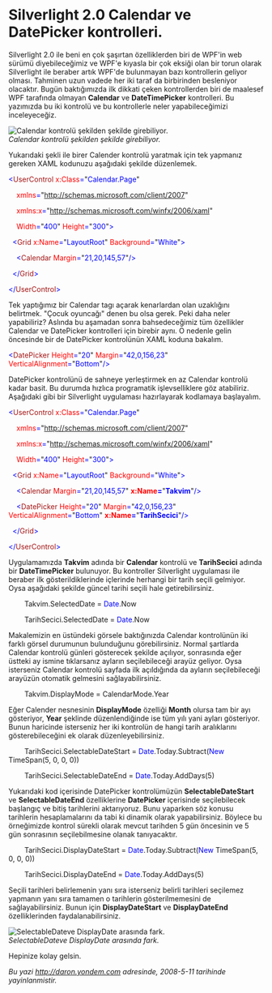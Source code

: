 # Silverlight 2.0 Calendar ve DatePicker kontrolleri.
Silverlight 2.0 ile beni en çok şaşırtan özelliklerden biri de WPF'in
web sürümü diyebileceğimiz ve WPF'e kıyasla bir çok eksiği olan bir
torun olarak Silverlight ile beraber artık WPF'de bulunmayan bazı
kontrollerin geliyor olması. Tahminen uzun vadede her iki taraf da
birbirinden besleniyor olacaktır. Bugün baktığımızda ilk dikkati çeken
kontrollerden biri de maalesef WPF tarafında olmayan **Calendar** ve
**DateTimePicker** kontrolleri. Bu yazımızda bu iki kontrolü ve bu
kontrollerle neler yapabileceğimizi inceleyeceğiz.

![Calendar kontrolü şekilden şekilde
girebiliyor.](media/Silverlight_2_0_Calendar_ve_DatePicker_kontrolleri/10052008_1.png)\
*Calendar kontrolü şekilden şekilde girebiliyor.*

Yukarıdaki şekli ile birer Calender kontrolü yaratmak için tek yapmanız
gereken XAML kodunuzu aşağıdaki şekilde düzenlemek.

<span style="color: blue;">\<</span><span
style="color: #a31515;">UserControl</span><span style="color: blue;">
</span><span style="color: red;">x:Class</span><span
style="color: blue;">=</span>"<span
style="color: blue;">Calendar.Page</span>"

<span style="color: blue;">    </span><span
style="color: red;">xmlns</span><span
style="color: blue;">=</span>"<span
style="color: blue;">http://schemas.microsoft.com/client/2007</span>"

<span style="color: blue;">    </span><span
style="color: red;">xmlns:x</span><span
style="color: blue;">=</span>"<span
style="color: blue;">http://schemas.microsoft.com/winfx/2006/xaml</span>"

<span style="color: blue;">    </span><span
style="color: red;">Width</span><span
style="color: blue;">=</span>"<span
style="color: blue;">400</span>"<span style="color: blue;"> </span><span
style="color: red;">Height</span><span
style="color: blue;">=</span>"<span
style="color: blue;">300</span>"<span style="color: blue;">\></span>

<span style="color: blue;">  \<</span><span
style="color: #a31515;">Grid</span><span style="color: blue;">
</span><span style="color: red;">x:Name</span><span
style="color: blue;">=</span>"<span
style="color: blue;">LayoutRoot</span>"<span style="color: blue;">
</span><span style="color: red;">Background</span><span
style="color: blue;">=</span>"<span
style="color: blue;">White</span>"<span style="color: blue;">\></span>

<span style="color: blue;">    \<</span><span
style="color: #a31515;">Calendar</span><span style="color: blue;">
</span><span style="color: red;">Margin</span><span
style="color: blue;">=</span>"<span
style="color: blue;">21,20,145,57</span>"<span
style="color: blue;">/\></span>

<span style="color: blue;">  \</</span><span
style="color: #a31515;">Grid</span><span style="color: blue;">\></span>

<span style="color: blue;">\</</span><span
style="color: #a31515;">UserControl</span><span
style="color: blue;">\></span>

Tek yaptığımız bir Calendar tagı açarak kenarlardan olan uzaklığını
belirtmek. "Çocuk oyuncağı" denen bu olsa gerek. Peki daha neler
yapabiliriz? Aslında bu aşamadan sonra bahsedeceğimiz tüm özellikler
Calendar ve DatePicker kontrolleri için birebir aynı. O nedenle gelin
öncesinde bir de DatePicker kontrolünün XAML koduna bakalım.

<span style="color: blue;">\<</span><span
style="color: #a31515;">DatePicker</span><span style="color: blue;">
</span><span style="color: red;">Height</span><span
style="color: blue;">=</span>"<span style="color: blue;">20</span>"<span
style="color: blue;"> </span><span
style="color: red;">Margin</span><span
style="color: blue;">=</span>"<span
style="color: blue;">42,0,156,23</span>"<span style="color: blue;">
</span><span style="color: red;">VerticalAlignment</span><span
style="color: blue;">=</span>"<span
style="color: blue;">Bottom</span>"<span style="color: blue;">/\></span>

DatePicker kontrolünü de sahneye yerleştirmek en az Calendar kontrolü
kadar basit. Bu durumda hızlıca programatik işlevselliklere göz
atabiliriz. Aşağıdaki gibi bir Silverlight uygulaması hazırlayarak
kodlamaya başlayalım.

<span style="color: blue;">\<</span><span
style="color: #a31515;">UserControl</span><span style="color: blue;">
</span><span style="color: red;">x:Class</span><span
style="color: blue;">=</span>"<span
style="color: blue;">Calendar.Page</span>"

<span style="color: blue;">    </span><span
style="color: red;">xmlns</span><span
style="color: blue;">=</span>"<span
style="color: blue;">http://schemas.microsoft.com/client/2007</span>"

<span style="color: blue;">    </span><span
style="color: red;">xmlns:x</span><span
style="color: blue;">=</span>"<span
style="color: blue;">http://schemas.microsoft.com/winfx/2006/xaml</span>"

<span style="color: blue;">    </span><span
style="color: red;">Width</span><span
style="color: blue;">=</span>"<span
style="color: blue;">400</span>"<span style="color: blue;"> </span><span
style="color: red;">Height</span><span
style="color: blue;">=</span>"<span
style="color: blue;">300</span>"<span style="color: blue;">\></span>

<span style="color: blue;">  \<</span><span
style="color: #a31515;">Grid</span><span style="color: blue;">
</span><span style="color: red;">x:Name</span><span
style="color: blue;">=</span>"<span
style="color: blue;">LayoutRoot</span>"<span style="color: blue;">
</span><span style="color: red;">Background</span><span
style="color: blue;">=</span>"<span
style="color: blue;">White</span>"<span style="color: blue;">\></span>

<span style="color: blue;">    \<</span><span
style="color: #a31515;">Calendar</span><span style="color: blue;">
</span><span style="color: red;">Margin</span><span
style="color: blue;">=</span>"<span
style="color: blue;">21,20,145,57</span>"<span style="color: blue;">
</span><span style="color: red;"> **x:Name**</span><span
style="color: blue;">**=**</span>"<span
style="color: blue;">**Takvim**</span>"<span
style="color: blue;">/\></span>

<span style="color: blue;">    \<</span><span
style="color: #a31515;">DatePicker</span><span style="color: blue;">
</span><span style="color: red;">Height</span><span
style="color: blue;">=</span>"<span style="color: blue;">20</span>"<span
style="color: blue;"> </span><span
style="color: red;">Margin</span><span
style="color: blue;">=</span>"<span
style="color: blue;">42,0,156,23</span>"<span style="color: blue;">
</span><span style="color: red;">VerticalAlignment</span><span
style="color: blue;">=</span>"<span
style="color: blue;">Bottom</span>"<span style="color: blue;">
</span><span style="color: red;"> **x:Name**</span><span
style="color: blue;">**=**</span>"<span
style="color: blue;">**TarihSecici**</span>"<span
style="color: blue;">/\></span>

<span style="color: blue;">  \</</span><span
style="color: #a31515;">Grid</span><span style="color: blue;">\></span>

<span style="color: blue;">\</</span><span
style="color: #a31515;">UserControl</span><span
style="color: blue;">\></span>

Uygulamamızda **Takvim** adında bir **Calendar** kontrolü ve
**TarihSecici** adında bir **DateTimePicker** bulunuyor. Bu kontroller
Silverlight uygulaması ile beraber ilk gösterildiklerinde içlerinde
herhangi bir tarih seçili gelmiyor. Oysa aşağıdaki şekilde güncel tarihi
seçili hale getirebilirsiniz.

        Takvim.SelectedDate = <span style="color: blue;">Date</span>.Now

        TarihSecici.SelectedDate = <span
style="color: blue;">Date</span>.Now

Makalemizin en üstündeki görsele baktığınızda Calendar kontrolünün iki
farklı görsel durumunun bulunduğunu görebilirsiniz. Normal şartlarda
Calendar kontrolü günleri gösterecek şekilde açılıyor, sonrasında eğer
üstteki ay ismine tıklarsanız ayların seçilebileceği arayüz geliyor.
Oysa isterseniz Calendar kontrolü sayfada ilk açıldığında da ayların
seçilebileceği arayüzün otomatik gelmesini sağlayabilirsiniz.

        Takvim.DisplayMode = CalendarMode.Year

Eğer Calender nesnesinin **DisplayMode** özelliği **Month** olursa tam
bir ayı gösteriyor, **Year** şeklinde düzenlendiğinde ise tüm yılı yani
ayları gösteriyor. Bunun haricinde isterseniz her iki kontrolün de hangi
tarih aralıklarını gösterebileceğini ek olarak düzenleyebilirsiniz.

        TarihSecici.SelectableDateStart = <span
style="color: blue;">Date</span>.Today.Subtract(<span
style="color: blue;">New</span> TimeSpan(5, 0, 0, 0))

        TarihSecici.SelectableDateEnd = <span
style="color: blue;">Date</span>.Today.AddDays(5)

Yukarıdaki kod içerisinde DatePicker kontrolümüzün
**SelectableDateStart** ve **SelectableDateEnd** özelliklerine
**DatePicker** içerisinde seçilebilecek başlangıç ve bitiş tarihlerini
aktarıyoruz. Bunu yaparken söz konusu tarihlerin hesaplamalarını da tabi
ki dinamik olarak yapabilirsiniz. Böylece bu örneğimizde kontrol sürekli
olarak mevcut tarihden 5 gün öncesinin ve 5 gün sonrasının
seçilebilmesine olanak tanıyacaktır.

        TarihSecici.DisplayDateStart = <span
style="color: blue;">Date</span>.Today.Subtract(<span
style="color: blue;">New</span> TimeSpan(5, 0, 0, 0))

        TarihSecici.DisplayDateEnd = <span
style="color: blue;">Date</span>.Today.AddDays(5)

Seçili tarihleri belirlemenin yanı sıra isterseniz belirli tarihleri
seçilemez yapmanın yanı sıra tamamen o tarihlerin gösterilmemesini de
sağlayabilirsiniz. Bunun için **DisplayDateStart** ve **DisplayDateEnd**
özelliklerinden faydalanabilirsiniz.

![SelectableDateve DisplayDate arasında
fark.](media/Silverlight_2_0_Calendar_ve_DatePicker_kontrolleri/10052008_2.png)\
*SelectableDateve DisplayDate arasında fark.*

Hepinize kolay gelsin.



*Bu yazi http://daron.yondem.com adresinde, 2008-5-11 tarihinde yayinlanmistir.*
